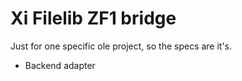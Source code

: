 Xi Filelib ZF1 bridge
======================

Just for one specific ole project, so the specs are it's.

* Backend adapter
